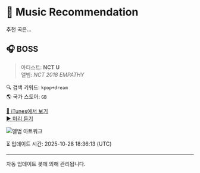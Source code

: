 
# 🎵 Music Recommendation

추천 곡은...

## 🎧 BOSS  
> 아티스트: **NCT U**  
> 앨범: _NCT 2018 EMPATHY_  

🔍 검색 키워드: `kpop+dream`  
🌎 국가 스토어: `GB`

[🔗 iTunes에서 보기](https://music.apple.com/gb/album/boss/1358690306?i=1358690826&uo=4)  
[▶️ 미리 듣기](https://audio-ssl.itunes.apple.com/itunes-assets/AudioPreview115/v4/c9/9d/0a/c99d0ab8-6906-5afd-0205-c2ab1292e0cc/mzaf_1873194750677102708.plus.aac.p.m4a)

![앨범 아트워크](https://is1-ssl.mzstatic.com/image/thumb/Music115/v4/4b/3c/67/4b3c67ba-2721-19ce-424d-6742f420e800/NCT2018_EMPATHY_COVER_4000x4000px_1.jpg/100x100bb.jpg)

⏳ 업데이트 시간: 2025-10-28 18:36:13 (UTC)

---
자동 업데이트 봇에 의해 관리됩니다.
